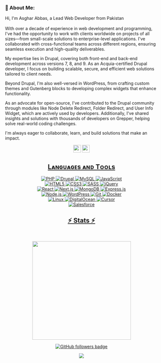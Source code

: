 ### 🚀 About Me:
<p align="left">
  Hi, I'm Asghar Abbas, a Lead Web Developer from Pakistan
  <br>
  <br>
  With over a decade of experience in web development and programming, I've had the opportunity to work with clients worldwide on projects of all sizes—from small-scale solutions to enterprise-level applications. I've collaborated with cross-functional teams across different regions, ensuring seamless execution and high-quality deliverables.
</p>

<p align="left">
  My expertise lies in Drupal, covering both front-end and back-end development across versions 7, 8, and 9. As an Acquia-certified Drupal developer, I focus on building scalable, secure, and efficient web solutions tailored to client needs.
</p>

<p align="left">
  Beyond Drupal, I'm also well-versed in WordPress, from crafting custom themes and Gutenberg blocks to developing complex widgets that enhance functionality.
</p>

<p align="left">
  As an advocate for open-source, I've contributed to the Drupal community through modules like Node Delete Redirect, Folder Redirect, and User Info Widget, which are actively used by developers. Additionally, I've shared insights and solutions with thousands of developers on Grepper, helping solve real-world coding challenges.
</p>

<p align="left">
  I'm always eager to collaborate, learn, and build solutions that make an impact.
</p>
<p align="center"> <a href="https://www.linkedin.com/in/devasghar/"><img src="https://img.shields.io/badge/linkedin-%230077B5.svg?&style=for-the-badge&logo=linkedin&logoColor=white" height=25></a> <a href="mailto:dev.asghar@gmail.com"><img src="https://img.shields.io/badge/Gmail-D14836?style=for-the-badge&logo=gmail&logoColor=white" height=25></a>
  <!--  <a href="http://wa.me//201010147580"><img src="https://img.shields.io/badge/WhatsApp-25D366?style=for-the-badge&logo=whatsapp&logoColor=white" height=23></a> --> 
   <a href="https://github.com/devasghar/"></p>




<!--Languages and Tools Section-->       
<h2 align="center">Lᴀɴɢᴜᴀɢᴇs ᴀɴᴅ Tᴏᴏʟs</h2> 
<p align="center">
  <img src="https://img.shields.io/badge/PHP-777BB4?style=for-the-badge&logo=php&logoColor=white" alt="PHP">
  <img src="https://img.shields.io/badge/Drupal-0678BE?style=for-the-badge&logo=drupal&logoColor=white" alt="Drupal">
  <img src="https://img.shields.io/badge/MySQL-005C84?style=for-the-badge&logo=mysql&logoColor=white" alt="MySQL">
  <img src="https://img.shields.io/badge/JavaScript-F7DF1E?style=for-the-badge&logo=javascript&logoColor=black" alt="JavaScript">
  <br/>
  <img src="https://img.shields.io/badge/HTML5-E34F26?style=for-the-badge&logo=html5&logoColor=white" alt="HTML5">
  <img src="https://img.shields.io/badge/CSS3-1572B6?style=for-the-badge&logo=css3&logoColor=white" alt="CSS3">
  <img src="https://img.shields.io/badge/Sass-CC6699?style=for-the-badge&logo=sass&logoColor=white" alt="SASS">
  <img src="https://img.shields.io/badge/jQuery-0769AD?style=for-the-badge&logo=jquery&logoColor=white" alt="jQuery">
  <br/>
  <img src="https://img.shields.io/badge/React-20232A?style=for-the-badge&logo=react&logoColor=61DAFB" alt="React">
  <img src="https://img.shields.io/badge/Next.js-000000?style=for-the-badge&logo=next.js&logoColor=white" alt="Next.js">
  <img src="https://img.shields.io/badge/MongoDB-47A248?style=for-the-badge&logo=mongodb&logoColor=white" alt="MongoDB">
  <img src="https://img.shields.io/badge/Express-000000?style=for-the-badge&logo=express&logoColor=white" alt="Express.js">
  <br/>
  <img src="https://img.shields.io/badge/Node.js-339933?style=for-the-badge&logo=node.js&logoColor=white" alt="Node.js">
  <img src="https://img.shields.io/badge/WordPress-21759B?style=for-the-badge&logo=wordpress&logoColor=white" alt="WordPress">
  <img src="https://img.shields.io/badge/Git-F05032?style=for-the-badge&logo=git&logoColor=white" alt="Git">
  <img src="https://img.shields.io/badge/Docker-2CA5E0?style=for-the-badge&logo=docker&logoColor=white" alt="Docker">
  <br/>
  <img src="https://img.shields.io/badge/Linux-FCC624?style=for-the-badge&logo=linux&logoColor=black" alt="Linux">
  <img src="https://img.shields.io/badge/DigitalOcean-0080FF?style=for-the-badge&logo=digitalocean&logoColor=white" alt="DigitalOcean">
  <img src="https://img.shields.io/badge/Cursor-1A1A1A?style=for-the-badge&logo=cursor&logoColor=white" alt="Cursor">
  <br/>
  <img src="https://img.shields.io/badge/Salesforce-00A1E0?style=for-the-badge&logo=salesforce&logoColor=white" alt="Salesforce">
</p>



<h2 align="center">⚡ Stats ⚡</h2>
<br>



<p align="center">
<a href="https://github.com/devasghar/">
      <img width=325  src="https://github-readme-stats.vercel.app/api/top-langs/?username=devasghar&size_weight=0.2&count_weight=0.5&title_color=61dafb&text_color=ffffff&icon_color=61dafb&bg_color=20232a&langs_count=8&layout=compact&border_color=61dafb&hide_border=true" />
 </a>
</p>



<p align="center">
  <a href="https://www.github.com/devasghar" target="_blank" rel="noreferrer"><img src="https://img.shields.io/github/followers/devasghar?logo=github&style=for-the-badge&color=282b2f&labelColor=0d1117" alt="GitHub followers badge" /></a>
</p>

<!--Footer--> 
<p align="center">
  <img src="https://capsule-render.vercel.app/api?type=waving&color=gradient&height=100&section=footer"/>
</p>

